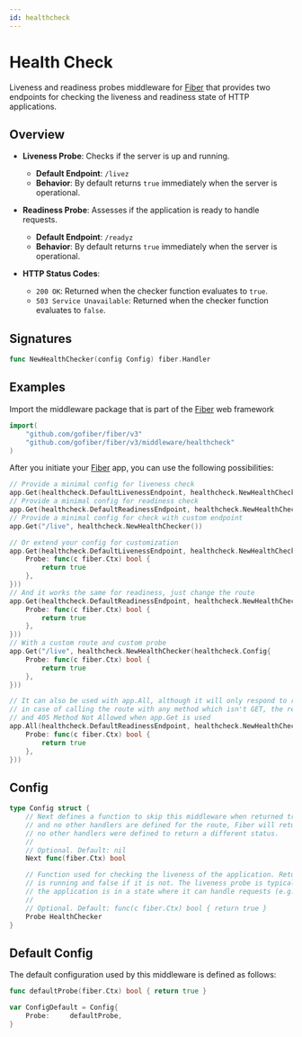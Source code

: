 ```yaml
---
id: healthcheck
---
```


# Health Check

Liveness and readiness probes middleware for [Fiber](https://github.com/gofiber/fiber) that provides two endpoints for checking the liveness and readiness state of HTTP applications.

## Overview

- **Liveness Probe**: Checks if the server is up and running.
  - **Default Endpoint**: `/livez`
  - **Behavior**: By default returns `true` immediately when the server is operational.

- **Readiness Probe**: Assesses if the application is ready to handle requests.
  - **Default Endpoint**: `/readyz`
  - **Behavior**: By default returns `true` immediately when the server is operational.

- **HTTP Status Codes**:
  - `200 OK`: Returned when the checker function evaluates to `true`.
  - `503 Service Unavailable`: Returned when the checker function evaluates to `false`.

## Signatures

```go
func NewHealthChecker(config Config) fiber.Handler
```

## Examples

Import the middleware package that is part of the [Fiber](https://github.com/gofiber/fiber) web framework
```go
import(
    "github.com/gofiber/fiber/v3"
    "github.com/gofiber/fiber/v3/middleware/healthcheck"
)
```

After you initiate your [Fiber](https://github.com/gofiber/fiber) app, you can use the following possibilities:

```go
// Provide a minimal config for liveness check
app.Get(healthcheck.DefaultLivenessEndpoint, healthcheck.NewHealthChecker())
// Provide a minimal config for readiness check
app.Get(healthcheck.DefaultReadinessEndpoint, healthcheck.NewHealthChecker())
// Provide a minimal config for check with custom endpoint
app.Get("/live", healthcheck.NewHealthChecker())

// Or extend your config for customization
app.Get(healthcheck.DefaultLivenessEndpoint, healthcheck.NewHealthChecker(healthcheck.Config{
    Probe: func(c fiber.Ctx) bool {
        return true
    },
}))
// And it works the same for readiness, just change the route
app.Get(healthcheck.DefaultReadinessEndpoint, healthcheck.NewHealthChecker(healthcheck.Config{
    Probe: func(c fiber.Ctx) bool {
        return true
    },
}))
// With a custom route and custom probe
app.Get("/live", healthcheck.NewHealthChecker(healthcheck.Config{
    Probe: func(c fiber.Ctx) bool {
        return true
    },
}))

// It can also be used with app.All, although it will only respond to requests with the GET method
// in case of calling the route with any method which isn't GET, the return will be 404 Not Found when app.All is used
// and 405 Method Not Allowed when app.Get is used
app.All(healthcheck.DefaultReadinessEndpoint, healthcheck.NewHealthChecker(healthcheck.Config{
    Probe: func(c fiber.Ctx) bool {
        return true
    },
}))
```

## Config

```go
type Config struct {
	// Next defines a function to skip this middleware when returned true. If this function returns true
    // and no other handlers are defined for the route, Fiber will return a status 404 Not Found, since
    // no other handlers were defined to return a different status.
	//
	// Optional. Default: nil
	Next func(fiber.Ctx) bool

	// Function used for checking the liveness of the application. Returns true if the application
	// is running and false if it is not. The liveness probe is typically used to indicate if 
	// the application is in a state where it can handle requests (e.g., the server is up and running).
	//
	// Optional. Default: func(c fiber.Ctx) bool { return true }
	Probe HealthChecker
}
```

## Default Config

The default configuration used by this middleware is defined as follows:
```go
func defaultProbe(fiber.Ctx) bool { return true }

var ConfigDefault = Config{
	Probe:     defaultProbe,
}
```
